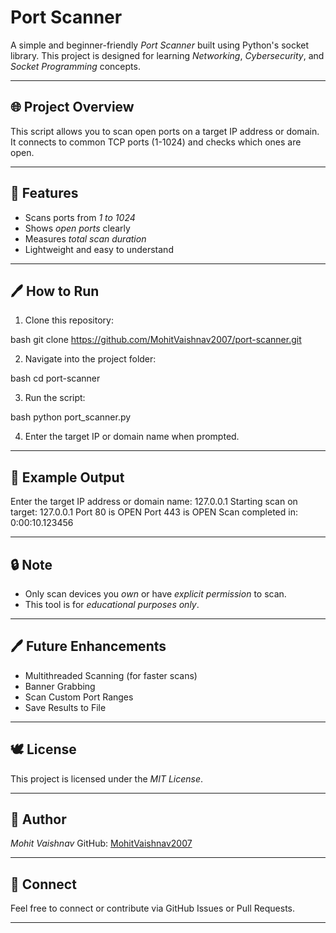 # Port Scanner

A simple and beginner-friendly *Port Scanner* built using Python's socket library. This project is designed for learning *Networking*, *Cybersecurity*, and *Socket Programming* concepts.

---

## 🌐 Project Overview

This script allows you to scan open ports on a target IP address or domain. It connects to common TCP ports (1-1024) and checks which ones are open.

---

## 🔧 Features

* Scans ports from *1 to 1024*
* Shows *open ports* clearly
* Measures *total scan duration*
* Lightweight and easy to understand

---

## 🖊 How to Run

1. Clone this repository:

bash
git clone https://github.com/MohitVaishnav2007/port-scanner.git


2. Navigate into the project folder:

bash
cd port-scanner


3. Run the script:

bash
python port_scanner.py


4. Enter the target IP or domain name when prompted.

---

## 🔹 Example Output


Enter the target IP address or domain name: 127.0.0.1
Starting scan on target: 127.0.0.1
Port 80 is OPEN
Port 443 is OPEN
Scan completed in: 0:00:10.123456


---

## 🔒 Note

* Only scan devices you *own* or have *explicit permission* to scan.
* This tool is for *educational purposes only*.

---

## 🖊 Future Enhancements

* Multithreaded Scanning (for faster scans)
* Banner Grabbing
* Scan Custom Port Ranges
* Save Results to File

---

## 🕊 License

This project is licensed under the *MIT License*.

---

## 👤 Author

*Mohit Vaishnav*
GitHub: [MohitVaishnav2007](https://github.com/MohitVaishnav2007)

---

## 🔗 Connect

Feel free to connect or contribute via GitHub Issues or Pull Requests.

---